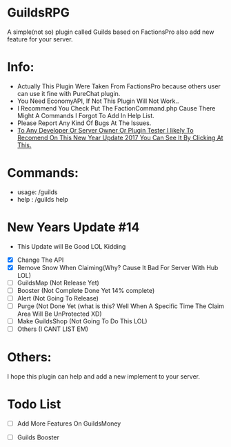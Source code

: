 # GuildsRPG
A simple(not so) plugin called Guilds based on FactionsPro also add new feature for your server.

# Info:
- Actually This Plugin Were Taken From FactionsPro because others user can use it fine with PureChat plugin.
- You Need EconomyAPI, If Not This Plugin Will Not Work..
- I Recommend You Check Put The FactionCommand.php Cause There Might A Commands I Forgot To Add In Help List.
- Please Report Any Kind Of Bugs At The Issues.
- [To Any Developer Or Server Owner Or Plugin Tester I likely To Recomend On This New Year Update 2017 You Can See It By Clicking At This.](https://github.com/ArchRPG/GuildsRPG/tree/NewYear2017)

# Commands:
- usage: /guilds
- help : /guilds help

# New Years Update #14
- This Update will Be Good LOL Kidding

- [x] Change The API
- [x] Remove Snow When Claiming(Why? Cause It Bad For Server With Hub LOL)
- [ ] GuildsMap (Not Release Yet)
- [ ] Booster (Not Complete Done Yet 14% complete)
- [ ] Alert (Not Going To Release)
- [ ] Purge (Not Done Yet (what is this? Well When A Specific Time The Claim Area Will Be UnProtected XD)
- [ ] Make GuildsShop (Not Going To Do This LOL)
- [ ] Others (I CANT LIST EM)

# Others:
I hope this plugin can help and add a new implement to your server.

# Todo List
- [ ] Add More Features On GuildsMoney
- [ ] Guilds Booster


